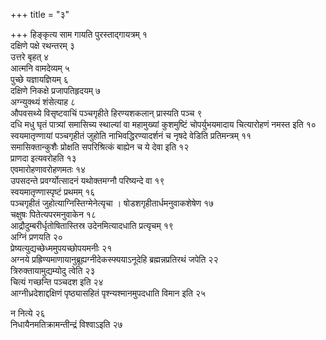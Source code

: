 +++
title = "३"

+++
हिङ्कृत्य साम गायति पुरस्ताद्गायत्रम् १  
दक्षिणे पक्षे रथन्तरम् ३  
उत्तरे बृहत् ४  
आत्मनि वामदेव्यम् ५  
पुच्छे यज्ञायज्ञियम् ६  
दक्षिणे निकक्षे प्रजापतिहृदयम् ७  
अग्न्युक्थ्यं शंसेत्याह ८  
औपवसथ्ये विसृष्टवाचिं पञ्चगृहीते हिरण्यशकलान् प्रास्यति पञ्च ९  
दधि मधु घृतं पात्र्यां समासिच्य स्थाल्यां वा महामुख्यां कुशमुष्टिं चोपर्युभयमादाय चित्यारोहणं नमस्त इति १०  
स्वयमातृण्णायां पञ्चगृहीतं जुहोति नाभिवद्धिरण्यादर्शनं च नृषदे वेडिति प्रतिमन्त्रम् ११  
समासिक्तान्कुशैः प्रोक्षति सपरिश्रित्कं बाह्येन च ये देवा इति १२  
प्राणदा इत्यवरोहति १३  
एवमारोहणावरोहणमतः १४  
उपसदन्ते प्रवर्ग्योत्सादनं यथोक्तमग्नौ परिष्यन्दे वा १९  
स्वयमातृण्णास्पृष्टं प्रथमम् १६  
पञ्चगृहीतं जुहोत्याग्निस्तिग्मेनेत्यृचा । षोडशगृहीतार्धमनुवाकशेषेण १७  
चक्षुषः पितेत्यपरमनुवाकेन १८  
आद्रौदुम्बरीर्धृतोषितास्तिस्र उदेनमित्यादधाति प्रत्यृचम् १९  
अग्निं प्रणयति २०  
प्रेष्यत्युद्यच्छेध्ममुपयच्छोपयमनीः २१  
अग्नये प्रह्रिण्यमाणायानुब्रूह्यग्नीदेकस्फ्ययाऽनूदेहि ब्रह्मन्नप्रतिरथं जपेति २२  
त्रिरुक्तायामुद्यम्योदु त्वेति २३  
चित्यं गच्छन्ति पञ्चदश इति २४  
आग्नीध्रदेशाद्दक्षिणं पृष्ठ्यासहितं पृश्न्यश्मानमुपदधाति विमान इति २५  
  
न नित्ये २६  
निधायैनमतिक्रामन्तीन्द्रं विश्वाऽइति २७  
